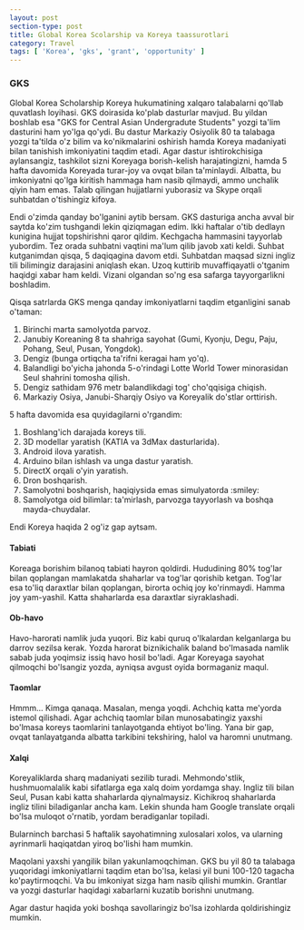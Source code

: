 ```yaml
---
layout: post
section-type: post
title: Global Korea Scolarship va Koreya taassurotlari
category: Travel
tags: [ 'Korea', 'gks', 'grant', 'opportunity' ]
---
```


### GKS
Global Korea Scholarship Koreya hukumatining xalqaro talabalarni qo'llab quvatlash loyihasi. GKS doirasida ko'plab dasturlar mavjud. Bu yildan boshlab esa "GKS for Central Asian Undergradute Students" yozgi ta'lim dasturini ham yo'lga qo'ydi. Bu dastur Markaziy Osiyolik 80 ta talabaga yozgi ta'tilda o'z bilim va ko'nikmalarini oshirish hamda Koreya madaniyati bilan tanishish imkoniyatini taqdim etadi. Agar dastur ishtirokchisiga aylansangiz, tashkilot sizni Koreyaga borish-kelish harajatingizni, hamda 5 hafta davomida Koreyada turar-joy va ovqat bilan ta'minlaydi. Albatta, bu imkoniyatni qo'lga kiritish hammaga ham nasib qilmaydi, ammo unchalik qiyin ham emas. Talab qilingan hujjatlarni yuborasiz va Skype orqali suhbatdan o'tishingiz kifoya.

Endi o'zimda qanday bo'lganini aytib bersam. GKS dasturiga ancha avval bir saytda ko'zim tushgandi lekin qiziqmagan edim. Ikki haftalar o'tib dedlayn kunigina hujjat topshirishni qaror qildim. Kechgacha hammasini tayyorlab yubordim. Tez orada suhbatni vaqtini ma'lum qilib javob xati keldi. Suhbat kutganimdan qisqa, 5 daqiqagina davom etdi. Suhbatdan maqsad sizni ingliz tili bilimingiz darajasini aniqlash ekan. Uzoq kuttirib muvaffiqayatli o'tganim haqidgi xabar ham keldi. Vizani olgandan so'ng esa safarga tayyorgarlikni boshladim.

Qisqa satrlarda GKS menga qanday imkoniyatlarni taqdim etganligini sanab o'taman:
<ol style="text-align: left">
<li> Birinchi marta samolyotda parvoz. </li>
<li> Janubiy Koreaning 8 ta shahriga sayohat (Gumi, Kyonju, Degu, Paju, Pohang, Seul, Pusan, Yongdok). </li>
<li> Dengiz (bunga ortiqcha ta'rifni keragai ham yo'q). </li>
<li> Balandligi bo'yicha jahonda 5-o'rindagi Lotte World Tower minorasidan Seul shahrini tomosha qilish. </li>
<li> Dengiz sathidam 976 metr balandlikdagi tog' cho'qqisiga chiqish. </li>
<li> Markaziy Osiya, Janubi-Sharqiy Osiyo va Koreyalik do'stlar orttirish. </li>
</ol>

5 hafta davomida esa quyidagilarni o'rgandim:
<ol style="text-align: left">
<li> Boshlang'ich darajada koreys tili. </li>
<li> 3D modellar yaratish (KATIA va 3dMax dasturlarida). </li>
<li> Android ilova yaratish. </li>
<li> Arduino bilan ishlash va unga dastur yaratish. </li>
<li> DirectX orqali o'yin yaratish. </li>
<li> Dron boshqarish. </li>
<li> Samolyotni boshqarish, haqiqiysida emas simulyatorda :smiley: </li>
<li> Samolyotga oid bilimlar: ta'mirlash, parvozga tayyorlash va boshqa mayda-chuydalar. </li>
</ol>
Endi Koreya haqida 2 og'iz gap aytsam. 

#### Tabiati
Koreaga borishim bilanoq tabiati hayron qoldirdi. Hududining 80% tog'lar bilan qoplangan mamlakatda shaharlar va tog'lar qorishib ketgan. Tog'lar esa to'liq daraxtlar bilan qoplangan, birorta ochiq joy ko'rinmaydi. Hamma joy yam-yashil. Katta shaharlarda esa daraxtlar siyraklashadi. 

#### Ob-havo
Havo-harorati namlik juda yuqori. Biz kabi quruq o'lkalardan kelganlarga bu darrov sezilsa kerak. Yozda harorat biznikichalik baland bo'lmasada namlik sabab juda yoqimsiz issiq havo hosil bo'ladi. Agar Koreyaga sayohat qilmoqchi bo'lsangiz yozda, ayniqsa avgust oyida bormaganiz maqul.

#### Taomlar
Hmmm... Kimga qanaqa. Masalan, menga yoqdi. Achchiq katta me'yorda istemol qilishadi. Agar achchiq taomlar bilan munosabatingiz yaxshi bo'lmasa koreys taomlarini tanlayotganda ehtiyot bo'ling. Yana bir gap, ovqat tanlayatganda albatta tarkibini tekshiring, halol va haromni unutmang.

#### Xalqi
Koreyaliklarda sharq madaniyati sezilib turadi. Mehmondo'stlik, hushmuomalalik kabi sifatlarga ega xalq doim yordamga shay. Ingliz tili bilan Seul, Pusan kabi katta shaharlarda qiynalmaysiz. Kichikroq shaharlarda ingliz tilini biladiganlar ancha kam. Lekin shunda ham Google translate orqali bo'lsa muloqot o'rnatib, yordam beradiganlar topiladi. 

Bularninch barchasi 5 haftalik sayohatimning xulosalari xolos, va ularning ayrinmarli haqiqatdan yiroq bo'lishi ham mumkin.

Maqolani yaxshi yangilik bilan yakunlamoqchiman. GKS bu yil 80 ta talabaga yuqoridagi imkoniyatlarni taqdim etan bo'lsa, kelasi yil buni 100-120 tagacha ko'paytirmoqchi. Va bu imkoniyat sizga ham nasib qilishi mumkin. Grantlar va yozgi dasturlar haqidagi xabarlarni kuzatib borishni unutmang.

Agar dastur haqida yoki boshqa savollaringiz bo'lsa izohlarda qoldirishingiz mumkin.